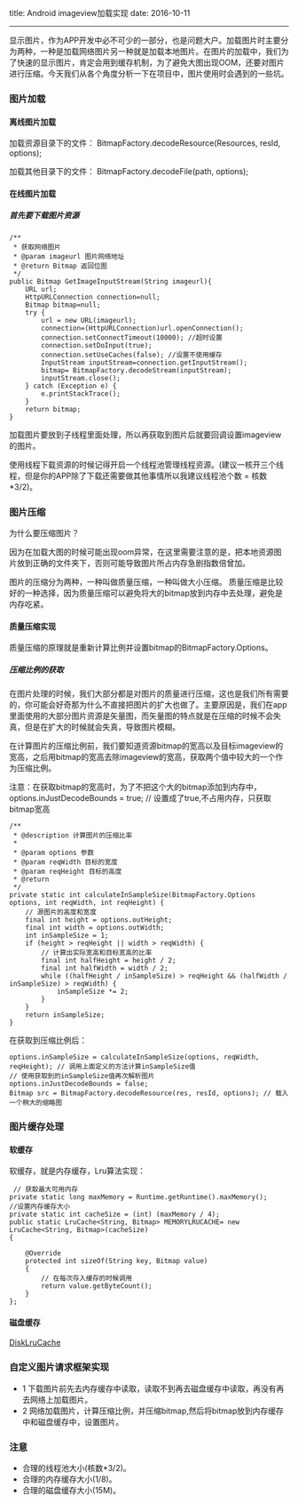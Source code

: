 title: Android imageview加载实现
date: 2016-10-11

----

显示图片，作为APP开发中必不可少的一部分，也是问题大户。加载图片时主要分为两种，一种是加载网络图片另一种就是加载本地图片。在图片的加载中，我们为了快速的显示图片，肯定会用到缓存机制，为了避免大图出现OOM，还要对图片进行压缩。今天我们从各个角度分析一下在项目中，图片使用时会遇到的一些坑。

### 图片加载

#### 离线图片加载

加载资源目录下的文件：
BitmapFactory.decodeResource(Resources, resId, options);

加载其他目录下的文件：
BitmapFactory.decodeFile(path, options);

#### 在线图片加载

##### 首先要下载图片资源

    /**
     * 获取网络图片
     * @param imageurl 图片网络地址
     * @return Bitmap 返回位图
     */
    public Bitmap GetImageInputStream(String imageurl){
        URL url;
        HttpURLConnection connection=null;
        Bitmap bitmap=null;
        try {
            url = new URL(imageurl);
            connection=(HttpURLConnection)url.openConnection();
            connection.setConnectTimeout(10000); //超时设置
            connection.setDoInput(true);
            connection.setUseCaches(false); //设置不使用缓存
            InputStream inputStream=connection.getInputStream();
            bitmap= BitmapFactory.decodeStream(inputStream);
            inputStream.close();
        } catch (Exception e) {
            e.printStackTrace();
        }
        return bitmap;
    }

加载图片要放到子线程里面处理，所以再获取到图片后就要回调设置imageview的图片。

使用线程下载资源的时候记得开启一个线程池管理线程资源。(建议一核开三个线程，但是你的APP除了下载还需要做其他事情所以我建议线程池个数 = 核数*3/2)。


### 图片压缩

为什么要压缩图片？

因为在加载大图的时候可能出现oom异常，在这里需要注意的是，把本地资源图片放到正确的文件夹下，否则可能导致图片所占内存急剧指数倍曾加。

图片的压缩分为两种，一种叫做质量压缩，一种叫做大小压缩。
质量压缩是比较好的一种选择，因为质量压缩可以避免将大的bitmap放到内存中去处理，避免是内存吃紧。

#### 质量压缩实现
质量压缩的原理就是重新计算比例并设置bitmap的BitmapFactory.Options。

##### 压缩比例的获取
在图片处理的时候，我们大部分都是对图片的质量进行压缩，这也是我们所有需要的，你可能会好奇那为什么不直接把图片的扩大也做了。主要原因是，我们在app里面使用的大部分图片资源是矢量图，而矢量图的特点就是在压缩的时候不会失真，但是在扩大的时候就会失真，导致图片模糊。

在计算图片的压缩比例前，我们要知道资源bitmap的宽高以及目标imageview的宽高，之后用bitmap的宽高去除imageview的宽高，获取两个值中较大的一个作为压缩比例。

注意：在获取bitmap的宽高时，为了不把这个大的bitmap添加到内存中，options.inJustDecodeBounds = true; // 设置成了true,不占用内存，只获取bitmap宽高

    /**
     * @description 计算图片的压缩比率
     *
     * @param options 参数
     * @param reqWidth 目标的宽度
     * @param reqHeight 目标的高度
     * @return
     */
    private static int calculateInSampleSize(BitmapFactory.Options options, int reqWidth, int reqHeight) {
        // 源图片的高度和宽度
        final int height = options.outHeight;
        final int width = options.outWidth;
        int inSampleSize = 1;
        if (height > reqHeight || width > reqWidth) {
            // 计算出实际宽高和目标宽高的比率
            final int halfHeight = height / 2;
            final int halfWidth = width / 2;
            while ((halfHeight / inSampleSize) > reqHeight && (halfWidth / inSampleSize) > reqWidth) {
                inSampleSize *= 2;
            }
        }
        return inSampleSize;
    }


在获取到压缩比例后：

    options.inSampleSize = calculateInSampleSize(options, reqWidth, reqHeight); // 调用上面定义的方法计算inSampleSize值
    // 使用获取到的inSampleSize值再次解析图片
    options.inJustDecodeBounds = false;
    Bitmap src = BitmapFactory.decodeResource(res, resId, options); // 载入一个稍大的缩略图

### 图片缓存处理

#### 软缓存

软缓存，就是内存缓存，Lru算法实现：

     // 获取最大可用内存
    private static long maxMemory = Runtime.getRuntime().maxMemory();
    //设置内存缓存大小
    private static int cacheSize = (int) (maxMemory / 4);
    public static LruCache<String, Bitmap> MEMORYLRUCACHE= new LruCache<String, Bitmap>(cacheSize)
    {

        @Override
        protected int sizeOf(String key, Bitmap value)
        {
            // 在每次存入缓存的时候调用
            return value.getByteCount();
        }
    };

#### 磁盘缓存

[DiskLruCache](https://github.com/JakeWharton/DiskLruCache)

### 自定义图片请求框架实现

* 1 下载图片前先去内存缓存中读取，读取不到再去磁盘缓存中读取，再没有再去网络上加载图片。
* 2 网络加载图片，计算压缩比例，并压缩bitmap,然后将bitmap放到内存缓存中和磁盘缓存中，设置图片。

### 注意
* 合理的线程池大小(核数*3/2)。
* 合理的内存缓存大小(1/8)。
* 合理的磁盘缓存大小(15M)。




